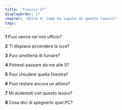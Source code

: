 ```yaml
---
title: 'Traccia 27'
displayOrder: 27
chapter: 'Unità 4: Come ha saputo di questo lavoro?'
tags:
---
```


**1** Puoi venire nel mio ufficio?

**2** Ti dispiace accendere la luce?

**3** Puoi smetterla di fumare?

**4** Potresti passare da me alle 5?

**5** Puoi chiudere quella finestra?

**6** Puoi restare ancora un attimo?

**7** Mi aiuteresti con questo lavoro?

**8** Cosa dici di spegnerlo quel PC?
